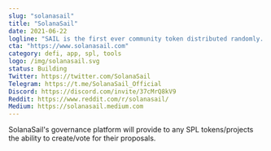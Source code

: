 ```yaml
---
slug: "solanasail"
title: "SolanaSail"
date: 2021-06-22
logline: "SAIL is the first ever community token distributed randomly. gSAIL is the governance token of the SolanaSail ecosystem. SAIL will be the main utility token of a new ecosystem build on Solana. SAIL & gSAIL will be used on future SolanaSail Ecosystem platform, Governance, Vaults, DeFi, NFT and PlaytoEarn games."
cta: "https://www.solanasail.com"
category: defi, app, spl, tools
logo: /img/solanasail.svg
status: Building
Twitter: https://twitter.com/SolanaSail
Telegram: https://t.me/SolanaSail_Official
Discord: https://discord.com/invite/37cMrQ8kV9
Reddit: https://www.reddit.com/r/solanasail/
Medium: https://solanasail.medium.com
---
```


SolanaSail's governance platform will provide to any SPL tokens/projects the ability to create/vote for their proposals.
